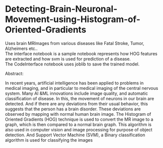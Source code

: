 # Detecting-Brain-Neuronal-Movement-using-Histogram-of-Oriented-Gradients
Uses brain MRImages from various diseases like Fatal Stroke, Tumor, Alzheimers etc..
<br>The interface notebook is a sample notebook represents how HOG features are extracted and how svm is used for prediction of a disease.<br>
The CodeInterface notebook uses joblib to save the trained model.

<p> Abstract:

In recent years, artificial intelligence has been applied to problems in medical imaging, and in particular to medical imaging of the central nervous system. Many AI &ML innovations include image quality, and automatic classification of disease. In this, the movement of neurons in our brain are detected. And if there are any deviations from their usual behavior, this suggests that the person has a brain disorder. These deviations are observed by mapping with normal human brain image. The Histogram of Oriented Gradients (HOG) technique is used to convert the MR image to a graph, which is then compared to a normal brain graph. This algorithm is also used in computer vision and image processing for purpose of object detection. And Support Vector Machine (SVM), a Binary classification algorithm is used for classifying the images</p>
